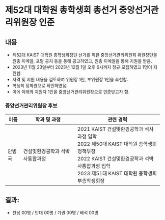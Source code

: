 제52대 대학원 총학생회 총선거 중앙선거관리위원장 인준
===

## 내용

- 제52대 KAIST 대학원 총학생회장단 선거를 위한 중앙선거관리위원회 위원장단을 원총 이메일, 포탈 공지 등을 통해 공고하였고, 원총 이메일을 통해 지원을 받음.
- 2023년 11월 23일부터 2023년 12월 1일 오후 6시까지 정규 모집하였고 1명이 지원함. 
- 자격 및 지원 내용을 검토하여 위원장 1인, 부위원장 1인을 추천함.
- 학생회 정회원으로 확인하였음.
- 이에 아래의 지원자 1인을 중앙선거관리위원장으로 인준받고자 함.

### 중앙선거관리위원장 후보
| 이름 | 학과 및 과정 | 관련 경력 |
|---|---|---|
| 안병국 | 건설및환경공학과 석박사통합과정 | 2021 KAIST 건설및환경공학과 석사과정 입학 <br> 2022 제50대 KAIST 대학원 총학생회 정책부장 <br> 2022 KAIST 건설및환경공학과 석박사통합과정 입학 <br> 2023 제51대 KAIST 대학원 총학생회 부총학생회장  |

## 결과:
- 찬성 00명 / 반대 00명 / 기권 00명 / 배석 00명

